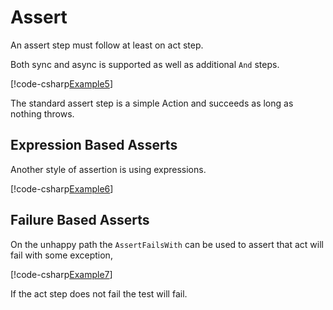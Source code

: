 # Assert

An assert step must follow at least on act step.

Both sync and async is supported as well as additional `And` steps.

[!code-csharp[Example5](../../../Core/BunsenBurner.Tests/Examples/ArrangeActAssert.cs#Example5)]

The standard assert step is a simple Action and succeeds as long as nothing
throws.

## Expression Based Asserts

Another style of assertion is using expressions.

[!code-csharp[Example6](../../../Core/BunsenBurner.Tests/Examples/ArrangeActAssert.cs#Example6)]

## Failure Based Asserts

On the unhappy path the `AssertFailsWith` can be used to assert that act will
fail with some exception,

[!code-csharp[Example7](../../../Core/BunsenBurner.Tests/Examples/ArrangeActAssert.cs#Example7)]

If the act step does not fail the test will fail.
